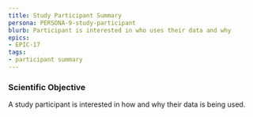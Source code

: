 ```yaml
---
title: Study Participant Summary
persona: PERSONA-9-study-participant
blurb: Participant is interested in who uses their data and why
epics:
- EPIC-17
tags:
- participant summary
---
```

### Scientific Objective

A study participant is interested in how and why their data is being used.